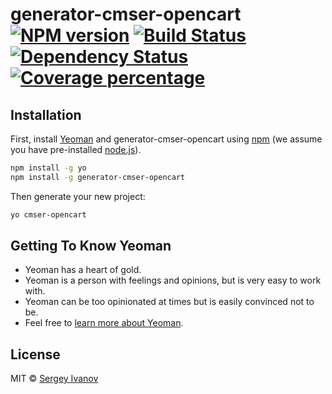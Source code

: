 # generator-cmser-opencart [![NPM version][npm-image]][npm-url] [![Build Status][travis-image]][travis-url] [![Dependency Status][daviddm-image]][daviddm-url] [![Coverage percentage][coveralls-image]][coveralls-url]
> 

## Installation

First, install [Yeoman](http://yeoman.io) and generator-cmser-opencart using [npm](https://www.npmjs.com/) (we assume you have pre-installed [node.js](https://nodejs.org/)).

```bash
npm install -g yo
npm install -g generator-cmser-opencart
```

Then generate your new project:

```bash
yo cmser-opencart
```

## Getting To Know Yeoman

 * Yeoman has a heart of gold.
 * Yeoman is a person with feelings and opinions, but is very easy to work with.
 * Yeoman can be too opinionated at times but is easily convinced not to be.
 * Feel free to [learn more about Yeoman](http://yeoman.io/).

## License

MIT © [Sergey Ivanov]()


[npm-image]: https://badge.fury.io/js/generator-cmser-opencart.svg
[npm-url]: https://npmjs.org/package/generator-cmser-opencart
[travis-image]: https://travis-ci.org/msvbell/generator-cmser-opencart.svg?branch=master
[travis-url]: https://travis-ci.org/msvbell/generator-cmser-opencart
[daviddm-image]: https://david-dm.org/msvbell/generator-cmser-opencart.svg?theme=shields.io
[daviddm-url]: https://david-dm.org/msvbell/generator-cmser-opencart
[coveralls-image]: https://coveralls.io/repos/msvbell/generator-cmser-opencart/badge.svg
[coveralls-url]: https://coveralls.io/r/msvbell/generator-cmser-opencart
